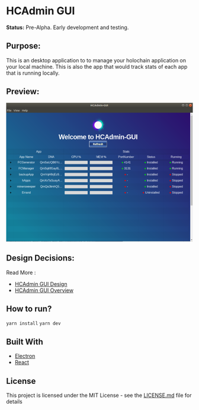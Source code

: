 # HCAdmin GUI
**Status:** Pre-Alpha. Early development and testing.

## Purpose:
This is an desktop application to to manage your holochain application on your local machine. This is also the app that would track stats of each app that is running locally.

## Preview:
![HCAdmin-GUI](/resources/admin-gui-p5.png)

## Design Decisions:
Read More : 

* [HCAdmin GUI Design](https://hackmd.io/UthCJPttSJSkvk_MJquu3A)
* [HCAdmin GUI Overview](https://hackmd.io/VqmACbONT9eBl09E-ikLgA?both)

## How to run?
`yarn install`
`yarn dev`

## Built With

* [Electron](https://electronjs.org/)
* [React](https://reactjs.org/)

## License

This project is licensed under the MIT License - see the [LICENSE.md](LICENSE.md) file for details
